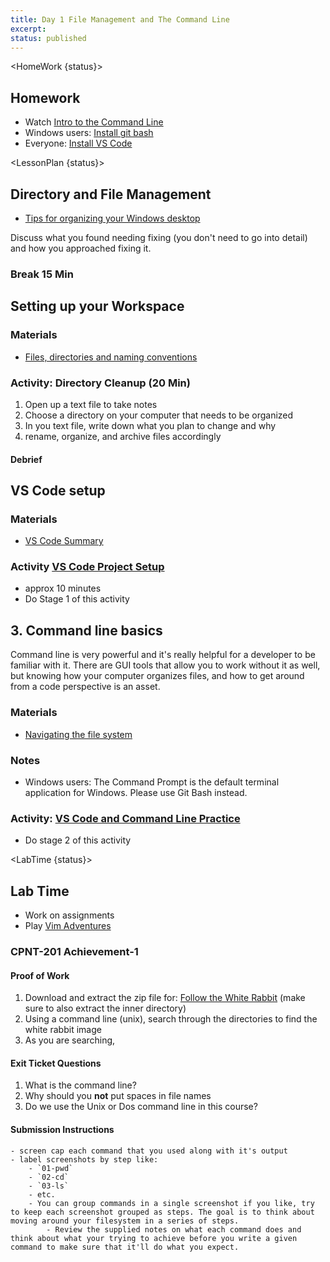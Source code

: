 ```yaml
---
title: Day 1 File Management and The Command Line
excerpt:
status: published
---
```


<script>

	import HomeWork from "$lib/components/Homework.svelte";
	import LessonPlan from "$lib/components/LessonPlan.svelte";
	import LabTime from "$lib/components/LabTime.svelte";

</script>

<HomeWork {status}>

## Homework

- Watch [Intro to the Command Line](https://www.youtube.com/watch?v=7tPZM5gwxtE)
- Windows users: [Install git bash](https://www.atlassian.com/git/tutorials/git-bash)
- Everyone: [Install VS Code](https://code.visualstudio.com/)

</HomeWork>

<LessonPlan {status}>

## Directory and File Management

- [Tips for organizing your Windows desktop](https://www.howtogeek.com/362241/how-to-organize-your-messy-windows-desktop-and-keep-it-that-way/)

Discuss what you found needing fixing (you don't need to go into detail) and how you approached fixing it.

### Break 15 Min

## Setting up your Workspace

### Materials

- [Files, directories and naming conventions](https://gist.github.com/acidtone/d77059ec1851eff266339a3df70f6984)

### Activity: Directory Cleanup (20 Min)

1. Open up a text file to take notes
2. Choose a directory on your computer that needs to be organized
3. In you text file, write down what you plan to change and why
4. rename, organize, and archive files accordingly

#### Debrief

## VS Code setup

### Materials

- [VS Code Summary](https://github.com/sait-wbdv/winter-2022/blob/main/content/library/tools/vscode.md)

### Activity [VS Code Project Setup](https://gist.github.com/lilyx13/37e1bde51175f934eb0b87f87933cc7c)

- approx 10 minutes
- Do Stage 1 of this activity

## 3. Command line basics

Command line is very powerful and it's really helpful for a developer to be familiar with it. There are GUI tools that allow you to work without it as well, but knowing how your computer organizes files, and how to get around from a code perspective is an asset.

### Materials

- [Navigating the file system](https://gist.github.com/acidtone/316d2bd9cf59f841684dbd68ffc3ee95)

### Notes

- Windows users: The Command Prompt is the default terminal application for Windows. Please use Git Bash instead.

### Activity: [VS Code and Command Line Practice](https://gist.github.com/lilyx13/37e1bde51175f934eb0b87f87933cc7c)

- Do stage 2 of this activity

</LessonPlan>

<LabTime {status}>

## Lab Time

- Work on assignments
- Play [Vim Adventures](https://vim-adventures.com)

### CPNT-201 Achievement-1

#### Proof of Work

1. Download and extract the zip file for: [Follow the White Rabbit](https://gist.github.com/acidtone/6e3b69b7f2a81573d683b716fb069296) (make sure to also extract the inner directory)
2. Using a command line (unix), search through the directories to find the white rabbit image
3. As you are searching,

#### Exit Ticket Questions

1. What is the command line?
2. Why should you **not** put spaces in file names
3. Do we use the Unix or Dos command line in this course?

#### Submission Instructions

    - screen cap each command that you used along with it's output
    - label screenshots by step like:
    	- `01-pwd`
    	- `02-cd`
    	- `03-ls`
    	- etc.
    	- You can group commands in a single screenshot if you like, try to keep each screenshot grouped as steps. The goal is to think about moving around your filesystem in a series of steps.
    		- Review the supplied notes on what each command does and think about what your trying to achieve before you write a given command to make sure that it'll do what you expect.

</LabTime>
